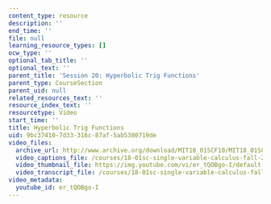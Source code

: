 ```yaml
---
content_type: resource
description: ''
end_time: ''
file: null
learning_resource_types: []
ocw_type: ''
optional_tab_title: ''
optional_text: ''
parent_title: 'Session 20: Hyperbolic Trig Functions'
parent_type: CourseSection
parent_uid: null
related_resources_text: ''
resource_index_text: ''
resourcetype: Video
start_time: ''
title: Hyperbolic Trig Functions
uid: 9bc37410-7d33-316c-87af-5ab5380719de
video_files:
  archive_url: http://www.archive.org/download/MIT18_01SCF10/MIT18_01SCF10Rec_15_300k.mp4
  video_captions_file: /courses/18-01sc-single-variable-calculus-fall-2010/debc6ea554265bb69ba213ae1b92d4ef_er_tQOBgo-I.vtt
  video_thumbnail_file: https://img.youtube.com/vi/er_tQOBgo-I/default.jpg
  video_transcript_file: /courses/18-01sc-single-variable-calculus-fall-2010/4be9290bceb68241a2077ef1834d0449_er_tQOBgo-I.pdf
video_metadata:
  youtube_id: er_tQOBgo-I
---
```

